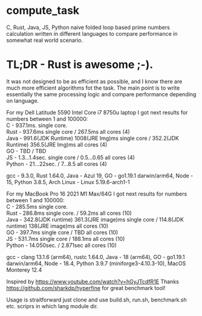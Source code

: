 # compute_task
C, Rust, Java, JS, Python naive folded loop based prime numbers calculation written in different languages to compare performance in somewhat real world scenario.

# TL;DR - Rust is awesome ;-).  

It was not designed to be as efficient as possible, and I know there are much more efficient algorithms fot the task. The main point is to write essentially the same processing logic and compare performance depending on language.

For my Dell Latitude 5590 Intel Core i7 8750u laptop I got next results for numbers between 1 and 100000:  
C - 937.1ms. single core.  
Rust - 937.6ms single core / 267.5ms all cores (4)  
Java - 991.6(JDK Runtime) 1008(JRE Img)ms single core / 352.2(JDK Runtime) 356.5(JRE Img)ms all cores (4)  
GO - TBD / TBD  
JS - 1.3...1.4sec. single core / 0.5...0.65 all cores (4)  
Python - 21...22sec. / 7...8.5 all cores (4)  

gcc - 9.3.0, Rust 1.64.0, Java - Azul 19, GO - go1.19.1 darwin/arm64, Node - 15, Python 3.8.5, Arch Linux - Linux 5.19.6-arch1-1

For my MacBook Pro 16 2021 M1 Max/64G I got next results for numbers between 1 and 100000:  
C - 285.5ms single core.  
Rust - 286.8ms single core. / 59.2ms all cores (10)  
Java - 342.8(JDK runtime) 361.3(JRE image)ms single core / 114.8(JDK runtime) 138(JRE image)ms all cores (10)   
GO - 397.7ms single core / TBD all cores (10)  
JS - 531.7ms single core / 188.1ms all cores (10)  
Python - 14.050sec. / 2.871sec  all cores (10)  

gcc - clang 13.1.6 (arm64), rustc 1.64.0, Java - 18 (arm64), GO - go1.19.1 darwin/arm64, Node - 18.4, Python 3.9.7 (miniforge3-4.10.3-10), MacOS Monterey 12.4

Inspired by https://www.youtube.com/watch?v=hGyJTcdfR1E
Thanks https://github.com/sharkdp/hyperfine for great benchmark tool!

Usage is straitforward just clone and use build.sh, run.sh, benchmark.sh etc. scriprs in which lang module dir.

